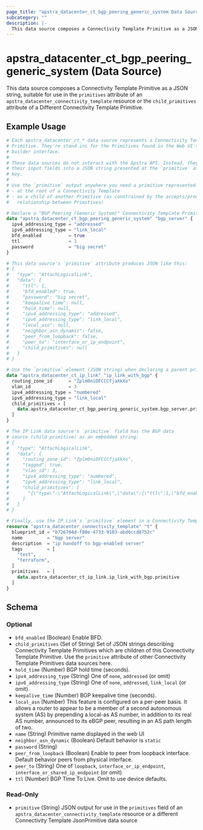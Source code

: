```yaml
---
page_title: "apstra_datacenter_ct_bgp_peering_generic_system Data Source - terraform-provider-apstra"
subcategory: ""
description: |-
  This data source composes a Connectivity Template Primitive as a JSON string, suitable for use in the primitives attribute of an apstra_datacenter_connectivity_template resource or the child_primitives attribute of a Different Connectivity Template Primitive.
---
```


# apstra_datacenter_ct_bgp_peering_generic_system (Data Source)

This data source composes a Connectivity Template Primitive as a JSON string, suitable for use in the `primitives` attribute of an `apstra_datacenter_connectivity_template` resource or the `child_primitives` attribute of a Different Connectivity Template Primitive.

## Example Usage

```terraform
# Each apstra_datacenter_ct_* data source represents a Connectivity Template
# Primitive. They're stand-ins for the Primitives found in the Web UI's CT
# builder interface.
#
# These data sources do not interact with the Apstra API. Instead, they assemble
# their input fields into a JSON string presented at the `primitive` attribute
# key.
#
# Use the `primitive` output anywhere you need a primitive represented as JSON:
# - at the root of a Connectivity Template
# - as a child of another Primitive (as constrained by the accepts/produces
#   relationship between Primitives)

# Declare a "BGP Peering (Generic System)" Connectivity Template Primitive:
data "apstra_datacenter_ct_bgp_peering_generic_system" "bgp_server" {
  ipv4_addressing_type = "addressed"
  ipv6_addressing_type = "link_local"
  bfd_enabled          = true
  ttl                  = 1
  password             = "big secret"
}

# This data source's `primitive` attribute produces JSON like this:
# {
#   "type": "AttachLogicalLink",
#   "data": {
#     "ttl": 1,
#     "bfd_enabled": true,
#     "password": "big secret",
#     "keepalive_time": null,
#     "hold_time": null,
#     "ipv4_addressing_type": "addressed",
#     "ipv6_addressing_type": "link_local",
#     "local_asn": null,
#     "neighbor_asn_dynamic": false,
#     "peer_from_loopback": false,
#     "peer_to": "interface_or_ip_endpoint",
#     "child_primitives": null
#   }
# }

# Use the `primitive` element (JSON string) when declaring a parent primitive:
data "apstra_datacenter_ct_ip_link" "ip_link_with_bgp" {
  routing_zone_id      = "Zplm0niOFCCCfjaXkXo"
  vlan_id              = 3
  ipv4_addressing_type = "numbered"
  ipv6_addressing_type = "link_local"
  child_primitives = [
    data.apstra_datacenter_ct_bgp_peering_generic_system.bgp_server.primitive,
  ]
}

# The IP Link data source's `primitive` field has the BGP data
# source (child primitive) as an embedded string:
# {
#   "type": "AttachLogicalLink",
#   "data": {
#     "routing_zone_id": "Zplm0niOFCCCfjaXkXo",
#     "tagged": true,
#     "vlan_id": 3,
#     "ipv4_addressing_type": "numbered",
#     "ipv6_addressing_type": "link_local",
#     "child_primitives": [
#       "{\"type\":\"AttachLogicalLink\",\"data\":{\"ttl\":1,\"bfd_enabled\":true,\"password\":\"big secret\",\"keepalive_time\":null,\"hold_time\":null,\"ipv4_addressing_type\":\"addressed\",\"ipv6_addressing_type\":\"link_local\",\"local_asn\":null,\"neighbor_asn_dynamic\":false,\"peer_from_loopback\":false,\"peer_to\":\"interface_or_ip_endpoint\",\"child_primitives\":null}}"
#     ]
#   }
# }

# Finally, use the IP Link's `primitive` element in a Connectivity Template:
resource "apstra_datacenter_connectivity_template" "t" {
  blueprint_id = "b726704d-f80e-4733-9103-abd6ccd8752c"
  name         = "bgp server"
  description  = "ip handoff to bgp-enabled server"
  tags         = [
    "test",
    "terraform",
  ]
  primitives   = [
    data.apstra_datacenter_ct_ip_link.ip_link_with_bgp.primitive
  ]
}
```

<!-- schema generated by tfplugindocs -->
## Schema

### Optional

- `bfd_enabled` (Boolean) Enable BFD.
- `child_primitives` (Set of String) Set of JSON strings describing Connectivity Template Primitives which are children of this Connectivity Template Primitive. Use the `primitive` attribute of other Connectivity Template Primitives data sources here.
- `hold_time` (Number) BGP hold time (seconds).
- `ipv4_addressing_type` (String) One of `none`, `addressed` (or omit)
- `ipv6_addressing_type` (String) One of `none`, `addressed`, `link_local` (or omit)
- `keepalive_time` (Number) BGP keepalive time (seconds).
- `local_asn` (Number) This feature is configured on a per-peer basis. It allows a router to appear to be a member of a second autonomous system (AS) by prepending a local-as AS number, in addition to its real AS number, announced to its eBGP peer, resulting in an AS path length of two.
- `name` (String) Primitive name displayed in the web UI
- `neighbor_asn_dynamic` (Boolean) Default behavior is `static`
- `password` (String)
- `peer_from_loopback` (Boolean) Enable to peer from loopback interface. Default behavior peers from physical interface.
- `peer_to` (String) One of `loopback`, `interface_or_ip_endpoint`, `interface_or_shared_ip_endpoint` (or omit)
- `ttl` (Number) BGP Time To Live. Omit to use device defaults.

### Read-Only

- `primitive` (String) JSON output for use in the `primitives` field of an `apstra_datacenter_connectivity_template` resource or a different Connectivity Template JsonPrimitive data source
